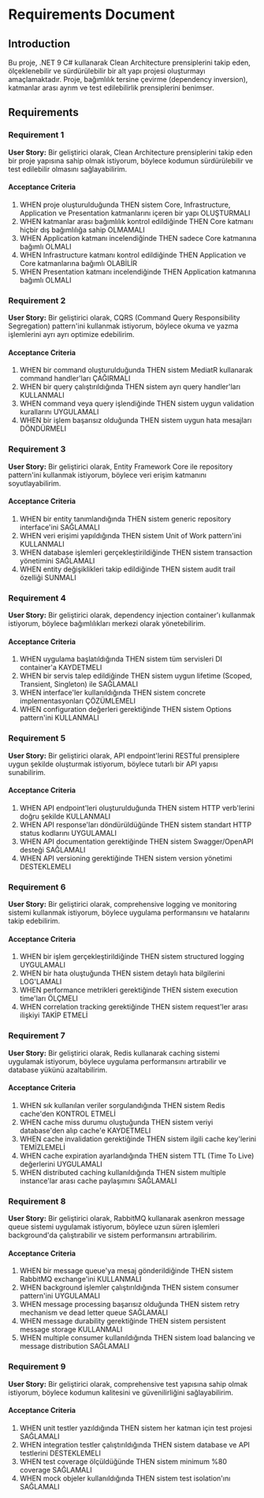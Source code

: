 # Requirements Document

## Introduction

Bu proje, .NET 9 C# kullanarak Clean Architecture prensiplerini takip eden, ölçeklenebilir ve sürdürülebilir bir alt yapı projesi oluşturmayı amaçlamaktadır. Proje, bağımlılık tersine çevirme (dependency inversion), katmanlar arası ayrım ve test edilebilirlik prensiplerini benimser.

## Requirements

### Requirement 1

**User Story:** Bir geliştirici olarak, Clean Architecture prensiplerini takip eden bir proje yapısına sahip olmak istiyorum, böylece kodumun sürdürülebilir ve test edilebilir olmasını sağlayabilirim.

#### Acceptance Criteria

1. WHEN proje oluşturulduğunda THEN sistem Core, Infrastructure, Application ve Presentation katmanlarını içeren bir yapı OLUŞTURMALI
2. WHEN katmanlar arası bağımlılık kontrol edildiğinde THEN Core katmanı hiçbir dış bağımlılığa sahip OLMAMALI
3. WHEN Application katmanı incelendiğinde THEN sadece Core katmanına bağımlı OLMALI
4. WHEN Infrastructure katmanı kontrol edildiğinde THEN Application ve Core katmanlarına bağımlı OLABİLİR
5. WHEN Presentation katmanı incelendiğinde THEN Application katmanına bağımlı OLMALI

### Requirement 2

**User Story:** Bir geliştirici olarak, CQRS (Command Query Responsibility Segregation) pattern'ini kullanmak istiyorum, böylece okuma ve yazma işlemlerini ayrı ayrı optimize edebilirim.

#### Acceptance Criteria

1. WHEN bir command oluşturulduğunda THEN sistem MediatR kullanarak command handler'ları ÇAĞIRMALI
2. WHEN bir query çalıştırıldığında THEN sistem ayrı query handler'ları KULLANMALI
3. WHEN command veya query işlendiğinde THEN sistem uygun validation kurallarını UYGULAMALI
4. WHEN bir işlem başarısız olduğunda THEN sistem uygun hata mesajları DÖNDÜRMELI

### Requirement 3

**User Story:** Bir geliştirici olarak, Entity Framework Core ile repository pattern'ini kullanmak istiyorum, böylece veri erişim katmanını soyutlayabilirim.

#### Acceptance Criteria

1. WHEN bir entity tanımlandığında THEN sistem generic repository interface'ini SAĞLAMALI
2. WHEN veri erişimi yapıldığında THEN sistem Unit of Work pattern'ini KULLANMALI
3. WHEN database işlemleri gerçekleştirildiğinde THEN sistem transaction yönetimini SAĞLAMALI
4. WHEN entity değişiklikleri takip edildiğinde THEN sistem audit trail özelliği SUNMALI

### Requirement 4

**User Story:** Bir geliştirici olarak, dependency injection container'ı kullanmak istiyorum, böylece bağımlılıkları merkezi olarak yönetebilirim.

#### Acceptance Criteria

1. WHEN uygulama başlatıldığında THEN sistem tüm servisleri DI container'a KAYDETMELI
2. WHEN bir servis talep edildiğinde THEN sistem uygun lifetime (Scoped, Transient, Singleton) ile SAĞLAMALI
3. WHEN interface'ler kullanıldığında THEN sistem concrete implementasyonları ÇÖZÜMLEMELI
4. WHEN configuration değerleri gerektiğinde THEN sistem Options pattern'ini KULLANMALI

### Requirement 5

**User Story:** Bir geliştirici olarak, API endpoint'lerini RESTful prensiplere uygun şekilde oluşturmak istiyorum, böylece tutarlı bir API yapısı sunabilirim.

#### Acceptance Criteria

1. WHEN API endpoint'leri oluşturulduğunda THEN sistem HTTP verb'lerini doğru şekilde KULLANMALI
2. WHEN API response'ları döndürüldüğünde THEN sistem standart HTTP status kodlarını UYGULAMALI
3. WHEN API documentation gerektiğinde THEN sistem Swagger/OpenAPI desteği SAĞLAMALI
4. WHEN API versioning gerektiğinde THEN sistem version yönetimi DESTEKLEMELI

### Requirement 6

**User Story:** Bir geliştirici olarak, comprehensive logging ve monitoring sistemi kullanmak istiyorum, böylece uygulama performansını ve hatalarını takip edebilirim.

#### Acceptance Criteria

1. WHEN bir işlem gerçekleştirildiğinde THEN sistem structured logging UYGULAMALI
2. WHEN bir hata oluştuğunda THEN sistem detaylı hata bilgilerini LOG'LAMALI
3. WHEN performance metrikleri gerektiğinde THEN sistem execution time'ları ÖLÇMELI
4. WHEN correlation tracking gerektiğinde THEN sistem request'ler arası ilişkiyi TAKİP ETMELİ

### Requirement 7

**User Story:** Bir geliştirici olarak, Redis kullanarak caching sistemi uygulamak istiyorum, böylece uygulama performansını artırabilir ve database yükünü azaltabilirim.

#### Acceptance Criteria

1. WHEN sık kullanılan veriler sorgulandığında THEN sistem Redis cache'den KONTROL ETMELİ
2. WHEN cache miss durumu oluştuğunda THEN sistem veriyi database'den alıp cache'e KAYDETMELI
3. WHEN cache invalidation gerektiğinde THEN sistem ilgili cache key'lerini TEMİZLEMELİ
4. WHEN cache expiration ayarlandığında THEN sistem TTL (Time To Live) değerlerini UYGULAMALI
5. WHEN distributed caching kullanıldığında THEN sistem multiple instance'lar arası cache paylaşımını SAĞLAMALI

### Requirement 8

**User Story:** Bir geliştirici olarak, RabbitMQ kullanarak asenkron message queue sistemi uygulamak istiyorum, böylece uzun süren işlemleri background'da çalıştırabilir ve sistem performansını artırabilirim.

#### Acceptance Criteria

1. WHEN bir message queue'ya mesaj gönderildiğinde THEN sistem RabbitMQ exchange'ini KULLANMALI
2. WHEN background işlemler çalıştırıldığında THEN sistem consumer pattern'ini UYGULAMALI
3. WHEN message processing başarısız olduğunda THEN sistem retry mechanism ve dead letter queue SAĞLAMALI
4. WHEN message durability gerektiğinde THEN sistem persistent message storage KULLANMALI
5. WHEN multiple consumer kullanıldığında THEN sistem load balancing ve message distribution SAĞLAMALI

### Requirement 9

**User Story:** Bir geliştirici olarak, comprehensive test yapısına sahip olmak istiyorum, böylece kodumun kalitesini ve güvenilirliğini sağlayabilirim.

#### Acceptance Criteria

1. WHEN unit testler yazıldığında THEN sistem her katman için test projesi SAĞLAMALI
2. WHEN integration testler çalıştırıldığında THEN sistem database ve API testlerini DESTEKLEMELI
3. WHEN test coverage ölçüldüğünde THEN sistem minimum %80 coverage SAĞLAMALI
4. WHEN mock objeler kullanıldığında THEN sistem test isolation'ını SAĞLAMALI